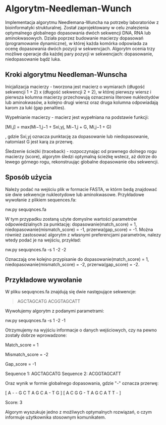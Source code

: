 # Algorytm-Needleman-Wunch
Implementacja algorytmu Needlemana-Wuncha na potrzeby laboratoriów z bioinformatyki strukturalnej.
Został zaprojektowany w celu znalezienia optymalnego globalnego dopasowania dwóch sekwencji DNA, RNA lub aminokwasowych. Działa poprzez budowanie macierzy dopasowań (programowanie dynamiczne), w której każda komórka odpowiada za ocenę dopasowania dwóch pozycji w sekwencjach. Algorytm ocenia trzy możliwe operacje dla każdej pary pozycji w sekwencjach: dopasowanie, niedopasowanie bądź luka.

## Kroki algorytmu Needleman-Wunscha
Inicjalizacja macierzy - tworzona jest macierz o wymiarach (długość sekwencji 1 + 2) x (długość sekwencji 2 + 2), w której pierwszy wiersz i pierwsza kolumna macierzy przechowują oznaczenia literowe nukleotydów lub aminokwasów, a kolejno drugi wiersz oraz druga kolumna odpowiadają karom za luki (gap penalties).

Wypełnianie macierzy - macierz jest wypełniana na podstawie funkcji:

[Mi,j] = max(Mi−1,j−1 + Sxi,yj, Mi−1,j + G, Mi,j−1 + G)

, gdzie Sxi,yj oznacza punktację za dopasowanie lub niedopasowanie, natomiast G jest karą za przerwę.

Śledzenie ścieżki (traceback) - rozpoczynając od prawnego dolnego rogu macierzy (score), algorytm śledzi optymalną ścieżkę wstecz, aż dotrze do lewego górnego rogu, rekonstruując globalne dopasowanie obu sekwencji.

## Sposób użycia
Należy podać na wejściu plik w formacie FASTA, w którm bedą znajdować sie dwie sekwencje nukleotydowe lub aminokwasowe. Przykładowe wywołanie z plikiem sequences.fa: 

nw.py sequqnces.fa

W tym przypadku zostaną użyte domyslne wartości parametrów odpowiedzialnych za punktację: dopasowanie(match_score) = 1, niedopasowanie(mismatch_score) = -1, przerwa(gap_score) = -1.
Można również zastosować algorytm z własnymi preferencjami parametrów, nalezy wtedy podać je na wejściu, przykład:

nw.py sequqnces.fa -s 1 -2 -2

Oznaczają one kolejno przypisanie do dopasowanie(match_score) = 1,  niedopasowanie(mismatch_score) = -2, przerwa(gap_score) = -2.

## Przykładowe wywołanie
W pliku sequqnces.fa znajdują się dwie następujące sekwencje:

>AGCTAGCATG
>ACGGTAGCATT

Wywołujemy algorytm z podanymi parametrami:

nw.py sequqnces.fa -s 1 -2 -1

Otrzymujemy na wyjściu informacje o danych wejściowych, czy na pewno zostały dobrze wprowadzone:

Match_score = 1

Mismatch_score = -2

Gap_score = -1

Sequence 1: AGCTAGCATG
Sequence 2: ACGGTAGCATT

Oraz wynik w formie globalnego dopasowania, gdzie "-" oznacza przerwę:

[ A - - G C T A G C A - T G ]
[ A C G G - T A G C A T T - ]

Score: 3

Algorym wyszukuje jedno z możliwych optymalnych rozwiązań, o czym informuje użytkownika stosownym komunikatem.




